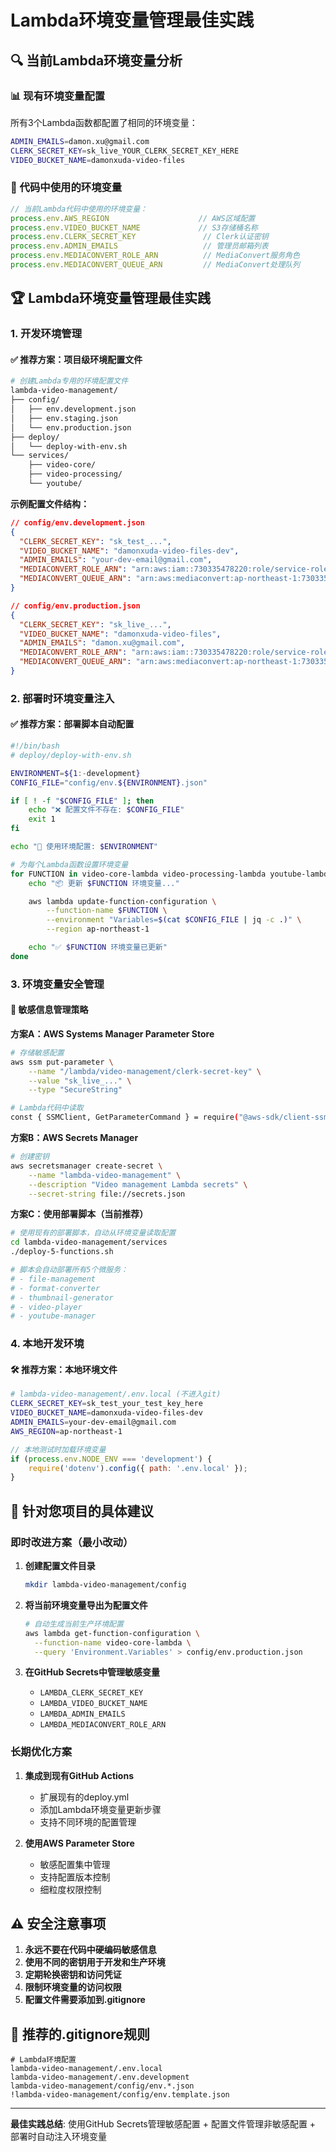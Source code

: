 # Lambda环境变量管理最佳实践

## 🔍 当前Lambda环境变量分析

### 📊 现有环境变量配置

所有3个Lambda函数都配置了相同的环境变量：
```bash
ADMIN_EMAILS=damon.xu@gmail.com
CLERK_SECRET_KEY=sk_live_YOUR_CLERK_SECRET_KEY_HERE
VIDEO_BUCKET_NAME=damonxuda-video-files
```

### 🔧 代码中使用的环境变量

```javascript
// 当前Lambda代码中使用的环境变量：
process.env.AWS_REGION                    // AWS区域配置
process.env.VIDEO_BUCKET_NAME             // S3存储桶名称
process.env.CLERK_SECRET_KEY               // Clerk认证密钥
process.env.ADMIN_EMAILS                   // 管理员邮箱列表
process.env.MEDIACONVERT_ROLE_ARN          // MediaConvert服务角色
process.env.MEDIACONVERT_QUEUE_ARN         // MediaConvert处理队列
```

## 🏆 Lambda环境变量管理最佳实践

### 1. **开发环境管理**

#### ✅ 推荐方案：项目级环境配置文件

```bash
# 创建Lambda专用的环境配置文件
lambda-video-management/
├── config/
│   ├── env.development.json
│   ├── env.staging.json
│   └── env.production.json
├── deploy/
│   └── deploy-with-env.sh
└── services/
    ├── video-core/
    ├── video-processing/
    └── youtube/
```

**示例配置文件结构：**

```json
// config/env.development.json
{
  "CLERK_SECRET_KEY": "sk_test_...",
  "VIDEO_BUCKET_NAME": "damonxuda-video-files-dev",
  "ADMIN_EMAILS": "your-dev-email@gmail.com",
  "MEDIACONVERT_ROLE_ARN": "arn:aws:iam::730335478220:role/service-role/MediaConvert_Default_Role",
  "MEDIACONVERT_QUEUE_ARN": "arn:aws:mediaconvert:ap-northeast-1:730335478220:queues/Default"
}

// config/env.production.json
{
  "CLERK_SECRET_KEY": "sk_live_...",
  "VIDEO_BUCKET_NAME": "damonxuda-video-files",
  "ADMIN_EMAILS": "damon.xu@gmail.com",
  "MEDIACONVERT_ROLE_ARN": "arn:aws:iam::730335478220:role/service-role/MediaConvert_Default_Role",
  "MEDIACONVERT_QUEUE_ARN": "arn:aws:mediaconvert:ap-northeast-1:730335478220:queues/Default"
}
```

### 2. **部署时环境变量注入**

#### ✅ 推荐方案：部署脚本自动配置

```bash
#!/bin/bash
# deploy/deploy-with-env.sh

ENVIRONMENT=${1:-development}
CONFIG_FILE="config/env.${ENVIRONMENT}.json"

if [ ! -f "$CONFIG_FILE" ]; then
    echo "❌ 配置文件不存在: $CONFIG_FILE"
    exit 1
fi

echo "🔧 使用环境配置: $ENVIRONMENT"

# 为每个Lambda函数设置环境变量
for FUNCTION in video-core-lambda video-processing-lambda youtube-lambda; do
    echo "📦 更新 $FUNCTION 环境变量..."

    aws lambda update-function-configuration \
        --function-name $FUNCTION \
        --environment "Variables=$(cat $CONFIG_FILE | jq -c .)" \
        --region ap-northeast-1

    echo "✅ $FUNCTION 环境变量已更新"
done
```

### 3. **环境变量安全管理**

#### 🔐 敏感信息管理策略

**方案A：AWS Systems Manager Parameter Store**
```bash
# 存储敏感配置
aws ssm put-parameter \
    --name "/lambda/video-management/clerk-secret-key" \
    --value "sk_live_..." \
    --type "SecureString"

# Lambda代码中读取
const { SSMClient, GetParameterCommand } = require("@aws-sdk/client-ssm");
```

**方案B：AWS Secrets Manager**
```bash
# 创建密钥
aws secretsmanager create-secret \
    --name "lambda-video-management" \
    --description "Video management Lambda secrets" \
    --secret-string file://secrets.json
```

**方案C：使用部署脚本（当前推荐）**
```bash
# 使用现有的部署脚本，自动从环境变量读取配置
cd lambda-video-management/services
./deploy-5-functions.sh

# 脚本会自动部署所有5个微服务：
# - file-management
# - format-converter
# - thumbnail-generator
# - video-player
# - youtube-manager
```

### 4. **本地开发环境**

#### 🛠️ 推荐方案：本地环境文件

```bash
# lambda-video-management/.env.local (不进入git)
CLERK_SECRET_KEY=sk_test_your_test_key_here
VIDEO_BUCKET_NAME=damonxuda-video-files-dev
ADMIN_EMAILS=your-dev-email@gmail.com
AWS_REGION=ap-northeast-1
```

```javascript
// 本地测试时加载环境变量
if (process.env.NODE_ENV === 'development') {
    require('dotenv').config({ path: '.env.local' });
}
```

## 🎯 针对您项目的具体建议

### 即时改进方案（最小改动）

1. **创建配置文件目录**
   ```bash
   mkdir lambda-video-management/config
   ```

2. **将当前环境变量导出为配置文件**
   ```bash
   # 自动生成当前生产环境配置
   aws lambda get-function-configuration \
     --function-name video-core-lambda \
     --query 'Environment.Variables' > config/env.production.json
   ```

3. **在GitHub Secrets中管理敏感变量**
   - `LAMBDA_CLERK_SECRET_KEY`
   - `LAMBDA_VIDEO_BUCKET_NAME`
   - `LAMBDA_ADMIN_EMAILS`
   - `LAMBDA_MEDIACONVERT_ROLE_ARN`

### 长期优化方案

1. **集成到现有GitHub Actions**
   - 扩展现有的deploy.yml
   - 添加Lambda环境变量更新步骤
   - 支持不同环境的配置管理

2. **使用AWS Parameter Store**
   - 敏感配置集中管理
   - 支持配置版本控制
   - 细粒度权限控制

## ⚠️ 安全注意事项

1. **永远不要在代码中硬编码敏感信息**
2. **使用不同的密钥用于开发和生产环境**
3. **定期轮换密钥和访问凭证**
4. **限制环境变量的访问权限**
5. **配置文件需要添加到.gitignore**

## 📝 推荐的.gitignore规则

```gitignore
# Lambda环境配置
lambda-video-management/.env.local
lambda-video-management/.env.development
lambda-video-management/config/env.*.json
!lambda-video-management/config/env.template.json
```

---
**最佳实践总结**: 使用GitHub Secrets管理敏感配置 + 配置文件管理非敏感配置 + 部署时自动注入环境变量